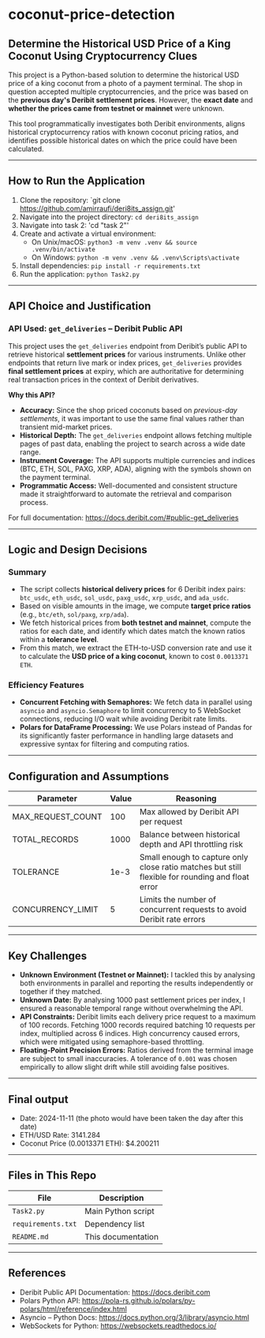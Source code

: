 # coconut-price-detection

## Determine the Historical USD Price of a King Coconut Using Cryptocurrency Clues

This project is a Python-based solution to determine the historical USD price of a king coconut from a photo of a payment terminal. The shop in question accepted multiple cryptocurrencies, and the price was based on the **previous day's Deribit settlement prices**. However, the **exact date** and **whether the prices came from testnet or mainnet** were unknown.

This tool programmatically investigates both Deribit environments, aligns historical cryptocurrency ratios with known coconut pricing ratios, and identifies possible historical dates on which the price could have been calculated.

---

## How to Run the Application

1. Clone the repository: `git clone https://github.com/amirraufi/deri8its_assign.git'
2. Navigate into the project directory: `cd deri8its_assign`
3. Navigate into task 2: 'cd "task 2"'
4. Create and activate a virtual environment:
   - On Unix/macOS: `python3 -m venv .venv && source .venv/bin/activate`
   - On Windows: `python -m venv .venv && .venv\Scripts\activate`
5. Install dependencies: `pip install -r requirements.txt`
6. Run the application: `python Task2.py`

---

## API Choice and Justification

### API Used: `get_deliveries` – Deribit Public API

This project uses the `get_deliveries` endpoint from Deribit’s public API to retrieve historical **settlement prices** for various instruments. Unlike other endpoints that return live mark or index prices, `get_deliveries` provides **final settlement prices** at expiry, which are authoritative for determining real transaction prices in the context of Deribit derivatives.

**Why this API?**

- **Accuracy:** Since the shop priced coconuts based on *previous-day settlements*, it was important to use the same final values rather than transient mid-market prices.
- **Historical Depth:** The `get_deliveries` endpoint allows fetching multiple pages of past data, enabling the project to search across a wide date range.
- **Instrument Coverage:** The API supports multiple currencies and indices (BTC, ETH, SOL, PAXG, XRP, ADA), aligning with the symbols shown on the payment terminal.
- **Programmatic Access:** Well-documented and consistent structure made it straightforward to automate the retrieval and comparison process.

For full documentation: https://docs.deribit.com/#public-get_deliveries


---

## Logic and Design Decisions

### Summary

- The script collects **historical delivery prices** for 6 Deribit index pairs: `btc_usdc`, `eth_usdc`, `sol_usdc`, `paxg_usdc`, `xrp_usdc`, and `ada_usdc`.
- Based on visible amounts in the image, we compute **target price ratios** (e.g., `btc/eth`, `sol/paxg`, `xrp/ada`).
- We fetch historical prices from **both testnet and mainnet**, compute the ratios for each date, and identify which dates match the known ratios within a **tolerance level**.
- From this match, we extract the ETH-to-USD conversion rate and use it to calculate the **USD price of a king coconut**, known to cost `0.0013371 ETH`.

### Efficiency Features

- **Concurrent Fetching with Semaphores:** We fetch data in parallel using `asyncio` and `asyncio.Semaphore` to limit concurrency to 5 WebSocket connections, reducing I/O wait while avoiding Deribit rate limits.
- **Polars for DataFrame Processing:** We use Polars instead of Pandas for its significantly faster performance in handling large datasets and expressive syntax for filtering and computing ratios.

---

## Configuration and Assumptions

| Parameter           | Value        | Reasoning |
|---------------------|--------------|-----------|
| MAX_REQUEST_COUNT   | 100          | Max allowed by Deribit API per request |
| TOTAL_RECORDS       | 1000         | Balance between historical depth and API throttling risk |
| TOLERANCE           | 1e-3         | Small enough to capture only close ratio matches but still flexible for rounding and float error |
| CONCURRENCY_LIMIT   | 5            | Limits the number of concurrent requests to avoid Deribit rate errors |

---

## Key Challenges

- **Unknown Environment (Testnet or Mainnet):** I tackled this by analysing both environments in parallel and reporting the results independently or together if they matched.
- **Unknown Date:** By analysing 1000 past settlement prices per index, I ensured a reasonable temporal range without overwhelming the API.
- **API Constraints:** Deribit limits each delivery price request to a maximum of 100 records. Fetching 1000 records required batching 10 requests per index, multiplied across 6 indices. High concurrency caused errors, which were mitigated using semaphore-based throttling.
- **Floating-Point Precision Errors:** Ratios derived from the terminal image are subject to small inaccuracies. A tolerance of `0.001` was chosen empirically to allow slight drift while still avoiding false positives.

---

## Final output

- Date: 2024-11-11 (the photo would have been taken the day after this date)
- ETH/USD Rate: 3141.284
- Coconut Price (0.0013371 ETH): $4.200211

---

## Files in This Repo

| File               | Description                          |
|--------------------|--------------------------------------|
| `Task2.py`         | Main Python script                   |
| `requirements.txt` | Dependency list                      |
| `README.md`        | This documentation                   |

---

## References

- Deribit Public API Documentation: https://docs.deribit.com
- Polars Python API: https://pola-rs.github.io/polars/py-polars/html/reference/index.html
- Asyncio – Python Docs: https://docs.python.org/3/library/asyncio.html
- WebSockets for Python: https://websockets.readthedocs.io/

